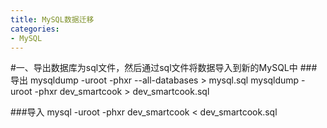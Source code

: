 ```yaml
---
title: MySQL数据迁移
categories:
- MySQL
---
```

#一、导出数据库为sql文件，然后通过sql文件将数据导入到新的MySQL中
###导出
mysqldump -uroot -phxr --all-databases > mysql.sql
mysqldump -uroot -phxr dev_smartcook > dev_smartcook.sql

###导入
mysql -uroot -phxr dev_smartcook < dev_smartcook.sql
